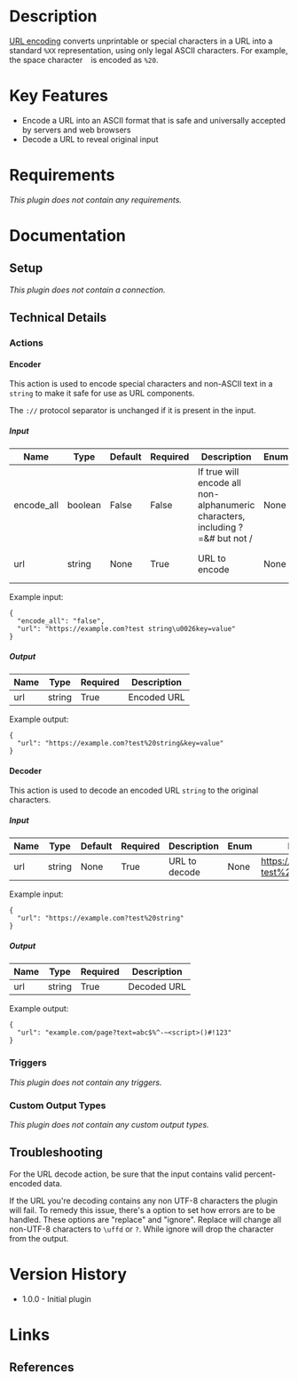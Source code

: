 # Description

[URL encoding](https://en.wikipedia.org/wiki/Percent-encoding) converts unprintable or special characters in a URL into a standard `%XX` representation, using only legal ASCII characters. For example, the space character ` ` is encoded as `%20`.

# Key Features

* Encode a URL into an ASCII format that is safe and universally accepted by servers and web browsers
* Decode a URL to reveal original input

# Requirements

_This plugin does not contain any requirements._

# Documentation

## Setup

_This plugin does not contain a connection._

## Technical Details

### Actions

#### Encoder

This action is used to encode special characters and non-ASCII text in a `string` to make it safe for use as URL components.

The `://` protocol separator is unchanged if it is present in the input.

##### Input

|Name|Type|Default|Required|Description|Enum|Example|
|----|----|-------|--------|-----------|----|-------|
|encode_all|boolean|False|False|If true will encode all non-alphanumeric characters, including ?=&# but not /|None|False|
|url|string|None|True|URL to encode|None|https://example.com?test string&key=value|

Example input:

```
{
  "encode_all": "false",
  "url": "https://example.com?test string\u0026key=value"
}
```

##### Output

|Name|Type|Required|Description|
|----|----|--------|-----------|
|url|string|True|Encoded URL|

Example output:

```
{
  "url": "https://example.com?test%20string&key=value"
}
```

#### Decoder

This action is used to decode an encoded URL `string` to the original characters.

##### Input

|Name|Type|Default|Required|Description|Enum|Example|
|----|----|-------|--------|-----------|----|-------|
|url|string|None|True|URL to decode|None|https://example.com?test%20string|

Example input:

```
{
  "url": "https://example.com?test%20string"
}
```

##### Output

|Name|Type|Required|Description|
|----|----|--------|-----------|
|url|string|True|Decoded URL|

Example output:

```
{
  "url": "example.com/page?text=abc$%^-~<script>()#!123"
}
```

### Triggers

_This plugin does not contain any triggers._

### Custom Output Types

_This plugin does not contain any custom output types._

## Troubleshooting

For the URL decode action, be sure that the input contains valid percent-encoded data.

If the URL you're decoding contains any non UTF-8 characters the plugin will fail. To remedy this issue, there's a
option to set how errors are to be handled. These options are "replace" and "ignore". Replace will change all non-UTF-8
characters to `\uffd` or `?`. While ignore will drop the character from the output.

# Version History

* 1.0.0 - Initial plugin

# Links

## References


